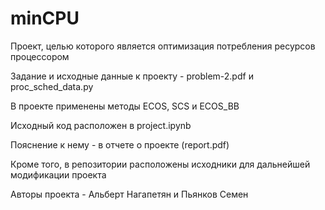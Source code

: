 # minCPU
Проект, целью которого является оптимизация потребления ресурсов процессором

Задание и исходные данные к проекту - problem-2.pdf и proc_sched_data.py

В проекте применены методы ECOS, SCS и ECOS_BB

Исходный код расположен в project.ipynb

Пояснение к нему - в отчете о проекте (report.pdf)

Кроме того, в репозитории расположены исходники для дальнейшей модификации проекта

Авторы проекта - Альберт Нагапетян и Пьянков Семен
